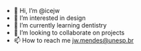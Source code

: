 - 👋 Hi, I’m @icejw
- 👀 I’m interested in design
- 🌱 I’m currently learning dentistry
- 💞️ I’m looking to collaborate on projects
- 📫 How to reach me jw.mendes@unesp.br

<!---
icejw/icejw is a ✨ special ✨ repository because its `README.md` (this file) appears on your GitHub profile.
You can click the Preview link to take a look at your changes.
--->
